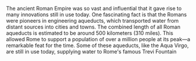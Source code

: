 
The ancient Roman Empire was so vast and influential that it gave rise to many innovations still in use today. One fascinating fact is that the Romans were pioneers in engineering aqueducts, which transported water from distant sources into cities and towns. The combined length of all Roman aqueducts is estimated to be around 500 kilometers (310 miles). This allowed Rome to support a population of over a million people at its peak—a remarkable feat for the time. Some of these aqueducts, like the Aqua Virgo, are still in use today, supplying water to Rome's famous Trevi Fountain
